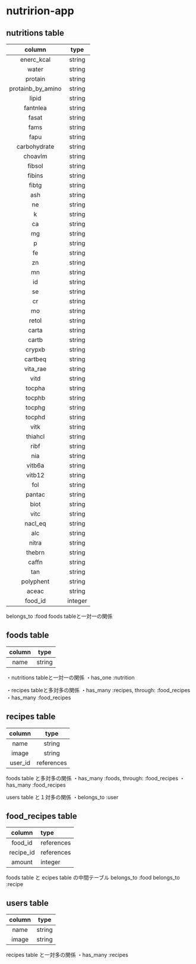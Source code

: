 # nutririon-app


## nutritions table

|column|type|
|:---:|:---:|
|enerc_kcal|string|
|water|string|
|protain|string|
|protainb_by_amino|string|
|lipid|string|
|fantnlea|string|
|fasat|string|
|fams|string|
|fapu|string|
|carbohydrate|string|
|choavlm|string|
|fibsol|string|
|fibins|string|
|fibtg|string|
|ash|string|
|ne|string|
|k|string|
|ca|string|
|mg|string|
|p|string|
|fe|string|
|zn|string|
|mn|string|
|id|string|
|se|string|
|cr|string|
|mo|string|
|retol|string|
|carta|string|
|cartb|string|
|crypxb|string|
|cartbeq|string|
|vita_rae|string|
|vitd|string|
|tocpha|string|
|tocphb|string|
|tocphg|string|
|tocphd|string|
|vitk|string|
|thiahcl|string|
|ribf|string|
|nia|string|
|vitb6a|string|
|vitb12|string|
|fol|string|
|pantac|string|
|biot|string|
|vitc|string|
|nacl_eq|string|
|alc|string|
|nitra|string|
|thebrn|string|
|caffn|string|
|tan|string|
|polyphent|string|
|aceac|string|
|food_id|integer|

belongs_to :food
foods tableと一対一の関係



## foods table

|column|type|
|:---:|:---:|
|name|string|


・nutritions tableと一対一の関係
・has_one :nutrition

・recipes tableと多対多の関係
・has_many :recipes, through: :food_recipes
・has_many :food_recipes



## recipes table

|column|type|
|:---:|:---:|
|name|string|
|image|string|
|user_id|references|


foods table と多対多の関係
・has_many :foods, through: :food_recipes
・has_many :food_recipes

users table と１対多の関係
・belongs_to :user


## food_recipes table

|column|type|
|:---:|:---|
|food_id|references|
|recipe_id|references|
|amount|integer|

foods table と ecipes table の中間テーブル
belongs_to :food
belongs_to :recipe


## users table

|column|type|
|:---:|:---:|
|name|string|
|image|string|

recipes table と一対多の関係
・has_many :recipes



